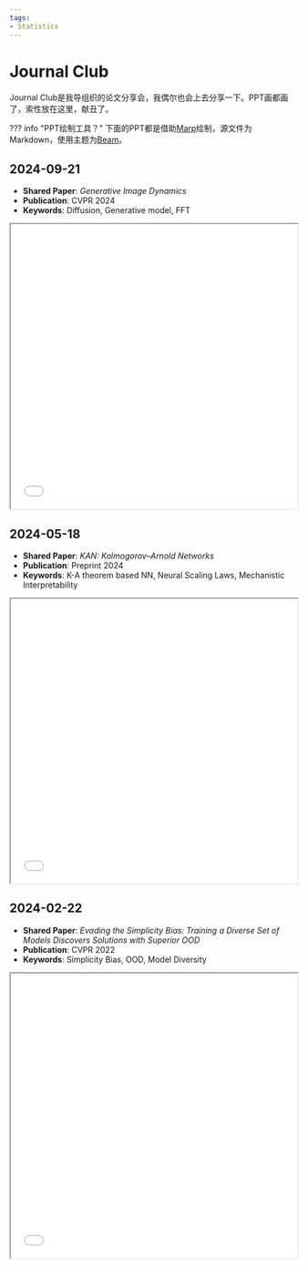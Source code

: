```yaml
---
tags:
- Statistics
---
```


# Journal Club

Journal Club是我导组织的论文分享会，我偶尔也会上去分享一下。PPT画都画了，索性放在这里，献丑了。

??? info "PPT绘制工具？"
    下面的PPT都是借助[Marp](https://marp.app/)绘制，源文件为Markdown，使用主题为[Beam](https://rnd195.github.io/marp-community-themes/theme/beam.html)。

## 2024-09-21

- **Shared Paper**: *Generative Image Dynamics*
- **Publication**: CVPR 2024
- **Keywords**: Diffusion, Generative model, FFT

<iframe width=100% height=500 src="../slides/2024-09-21_张杨_Generative_Image_Dynamics.html"></iframe>

## 2024-05-18

- **Shared Paper**: *KAN: Kolmogorov–Arnold Networks*
- **Publication**: Preprint 2024
- **Keywords**: K-A theorem based NN, Neural Scaling Laws, Mechanistic Interpretability

<iframe width=100% height=500 src="../slides/2024-05-18_张杨_kan.html"></iframe>


## 2024-02-22

- **Shared Paper**: *Evading the Simplicity Bias: Training a Diverse Set of Models Discovers Solutions with Superior OOD*
- **Publication**: CVPR 2022
- **Keywords**: Simplicity Bias, OOD, Model Diversity

<iframe width=100% height=500 src="../slides/2024-02-22_张杨_Evading_Simplicity_Bias.html"></iframe>